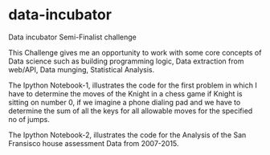# data-incubator
Data incubator Semi-Finalist challenge

This Challenge gives me an opportunity to work with some core concepts of Data science such as building programming logic, Data extraction from web/API, Data munging, Statistical Analysis.

The Ipython Notebook-1, illustrates the code for the first problem in which I have to determine the moves of the Knight in a chess game if Knight is sitting on number 0, if we imagine a phone dialing pad and we have to determine the sum of all the keys for all allowable moves for the specified no of jumps.

The Ipython Notebook-2, illustrates the code for the Analysis of the San Fransisco house assessment Data from 2007-2015.
